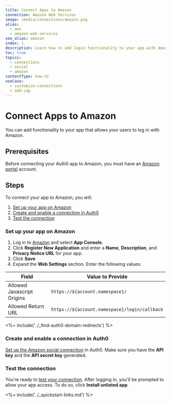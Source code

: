 ```yaml
---
title: Connect Apps to Amazon
connection: Amazon Web Services
image: /media/connections/amazon.png
alias:
  - aws
  - amazon-web-services
seo_alias: amazon
index: 1
description: Learn how to add login functionality to your app with Amazon. You will need to obtain a Client Id and Client Secret for Amazon.
toc: true
topics:
  - connections
  - social
  - amazon
contentType: how-to
useCase:
  - customize-connections
  - add-idp
---
```


# Connect Apps to Amazon

You can add functionality to your app that allows your users to log in with Amazon.

## Prerequisites

Before connecting your Auth0 app to Amazon, you must have an [Amazon portal](http://login.amazon.com) account. 

## Steps

To connect your app to Amazon, you will:

1. [Set up your app on Amazon](#set-up-your-app-on-amazon)
2. [Create and enable a connection in Auth0](#create-and-enable-a-connection-in-auth0)
3. [Test the connection](#test-the-connection) 

### Set up your app on Amazon

1. Log in to [Amazon](http://login.amazon.com) and select **App Console**.
2. Click **Register New Application** and enter a **Name**, **Description**, and **Privacy Notice URL** for your app. 
3. Click **Save**.
4. Expand the **Web Settings** section. Enter the following values: 

| Field | Value to Provide |
| - | - |
| Allowed Javascript Origins | `https://${account.namespace}/` |
| Allowed Return URL | `https://${account.namespace}/login/callback` |

<%= include('../_find-auth0-domain-redirects') %>

### Create and enable a connection in Auth0

[Set up the Amazon social connection](/dashboard/guides/connections/set-up-connections-social) in Auth0. Make sure you have the **API key** and the **API secret key** generated.

### Test the connection

You're ready to [test your connection](/dashboard/guides/connections/test-connections-social). After logging in, you'll be prompted to allow your app access. To do so, click **Install unlisted app**.

<%= include('../_quickstart-links.md') %>

